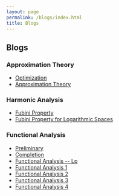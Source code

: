 ```yaml
---
layout: page
permalink: /blogs/index.html
title: Blogs
---
```


## Blogs 

### Approximation Theory

- [Optimization](https://Yuze-Zhao.github.io/blogs/optimization)<br>
- [Approximation Theory](https://Yuze-Zhao.github.io/blogs/approximationtheory)<br>

### Harmonic Analysis

- [Fubini Property](https://Yuze-Zhao.github.io/blogs/Fubini)<br>
- [Fubini Property for Logarithmic Spaces](https://Yuze-Zhao.github.io/blogs/FubiniLog)<br>

### Functional Analysis

- [Preliminary](https://Yuze-Zhao.github.io/blogs/afPre)<br>
- [Completion](https://Yuze-Zhao.github.io/blogs/completion)<br>
- [Functional Analysis -- Lp](https://Yuze-Zhao.github.io/blogs/faLp)<br>
- [Functional Analysis 1](https://Yuze-Zhao.github.io/blogs/fa11.13)<br>
- [Functional Analysis 2](https://Yuze-Zhao.github.io/blogs/fa11.15)<br>
- [Functional Analysis 3](https://Yuze-Zhao.github.io/blogs/fa11.22)<br>
- [Functional Analysis 4](https://Yuze-Zhao.github.io/blogs/fa12.4)<br>


